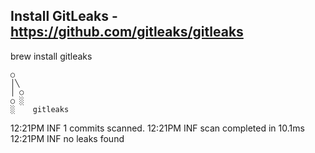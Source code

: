## Install GitLeaks - https://github.com/gitleaks/gitleaks

brew install gitleaks

    ○
    │╲
    │ ○
    ○ ░
    ░    gitleaks

12:21PM INF 1 commits scanned.
12:21PM INF scan completed in 10.1ms
12:21PM INF no leaks found

